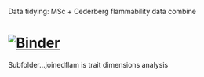 Data tidying: MSc + Cederberg flammability data combine

[![Binder](https://mybinder.org/badge_logo.svg)](https://mybinder.org/v2/gh/samukelisiwem/01msc_cederberg_CombinedFlamm.git/HEAD)
=======
Subfolder...joinedflam is trait dimensions analysis


